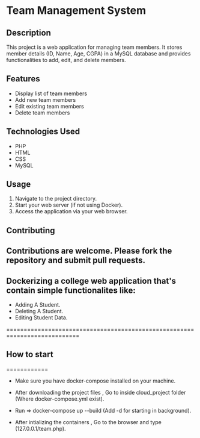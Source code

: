 # Team Management System

## Description
This project is a web application for managing team members. It stores member details (ID, Name, Age, CGPA) in a MySQL database and provides functionalities to add, edit, and delete members.

## Features
- Display list of team members
- Add new team members
- Edit existing team members
- Delete team members

## Technologies Used
- PHP
- HTML
- CSS
- MySQL

## Usage
1. Navigate to the project directory.
2. Start your web server (if not using Docker).
3. Access the application via your web browser.
## Contributing
Contributions are welcome. Please fork the repository and submit pull requests.
------------------------------------------------------------------------------
## Dockerizing a college web application that's contain simple functionalites like:
   - Adding A Student.
   - Deleting A Student.
   - Editing Student Data.

===========================================================================

## How to start

============

- Make sure you have docker-compose installed on your machine.

- After downloading the project files , Go to inside cloud_project folder (Where docker-compose.yml exist).

- Run => docker-compose up --build (Add -d for starting in background).

- After intializing the containers , Go to the browser and type (127.0.0.1/team.php). 

